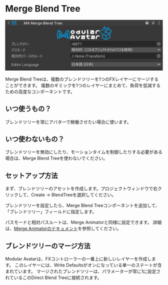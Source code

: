 ﻿# Merge Blend Tree

![Merge Blend Tree](merge-blend-tree.png)

Merge Blend Treeは、複数のブレンドツリーを1つのFXレイヤーにマージすることができます。
複数のギミックを1つのレイヤーにまとめて、負荷を低減するための高度なコンポーネントです。

## いつ使うもの？

ブレンドツリーを常にアバターで稼働させたい場合に使います。

## いつ使わないもの？

ブレンドツリーを無効にしたり、モーションタイムを制御したりする必要がある場合は、Merge Blend Treeを使わないでください。

## セットアップ方法

まず、ブレンドツリーのアセットを作成します。プロジェクトウィンドウで右クリックして、Create -> BlendTreeを選択してください。

ブレンドツリーを設定したら、Merge Blend Treeコンポーネントを追加して、「ブレンドツリー」フィールドに指定します。

パスモードと相対パスルートは、Merge Animatorと同様に設定できます。
詳細は、[Merge Animatorのドキュメント](merge-animator.md)を参照してください。

## ブレンドツリーのマージ方法

Modular Avatarは、FXコントローラーの一番上に新しいレイヤーを作成します。
このレイヤーには、Write Defaultsがオンになっている単一のステートが含まれています。
マージされたブレンドツリーは、パラメーターが常に1に設定されているこのDirect Blend Treeに接続されます。